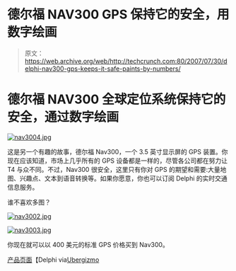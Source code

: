 # 德尔福 NAV300 GPS 保持它的安全，用数字绘画

> 原文：<https://web.archive.org/web/http://techcrunch.com:80/2007/07/30/delphi-nav300-gps-keeps-it-safe-paints-by-numbers/>

# 德尔福 NAV300 全球定位系统保持它的安全，通过数字绘画

[![nav3004.jpg](img/f294c4c4b33a4ee0e3085bdbba609126.png)](https://web.archive.org/web/20210301063148/http://old.crunchgear.com/wp-content/uploads/nav3004.jpg "nav3004.jpg")

这是另一个有趣的故事，德尔福 Nav300，一个 3.5 英寸显示屏的 GPS 装置。你现在应该知道，市场上几乎所有的 GPS 设备都是一样的，尽管各公司都在努力让 T4 与众不同。不过，Nav300 很安全，这里只有你对 GPS 的期望和需要:大量地图、兴趣点、文本到语音转换等。如果你愿意，你也可以订阅 Delphi 的实时交通信息服务。

谁不喜欢多图？

[![nav3002.jpg](img/4d81e8053cb8657b4f613a3e489b4529.png)](https://web.archive.org/web/20210301063148/http://old.crunchgear.com/wp-content/uploads/nav3002.jpg "nav3002.jpg")

[![nav3003.jpg](img/14c9fa3b5102639e8de9e5755d4dce00.png)](https://web.archive.org/web/20210301063148/http://old.crunchgear.com/wp-content/uploads/nav3003.jpg "nav3003.jpg")

你现在就可以以 400 美元的标准 GPS 价格买到 Nav300。

[产品页面](https://web.archive.org/web/20210301063148/http://shopdelphi.com/consumers/mobilenav/nav300/)【Delphi via[Ubergizmo](https://web.archive.org/web/20210301063148/http://www.ubergizmo.com/15/archives/2007/07/delphi_unveils_nav300.html)